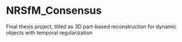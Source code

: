 # NRSfM_Consensus

Final thesis project, titled as 3D part-based reconstruction for dynamic objects with temporal regularization
